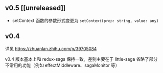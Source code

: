## v0.5 [[unreleased]]

* setContext 函数的参数形式变更为 `setContext(prop: string, value: any)`

## v0.4

详见 https://zhuanlan.zhihu.com/p/39705084

v0.4 版本基本上和 redux-saga 保持一致，差别主要在于 little-saga 省略了部分不常用的功能（例如 effectMiddleware、sagaMonitor 等）
